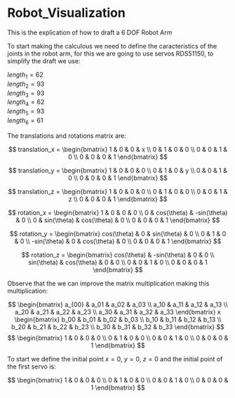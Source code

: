 # Robot_Visualization

This is the explication of how to draft a 6 DOF Robot Arm

To start making the calculous we need to define the caracteristics of the joints in the robot arm, for this we are going to use servos RDS51150, to simplify the draft we use:

$length_1  = 62$  
$length_2  = 93$  
$length_3  = 93$  
$length_4  = 62$  
$length_5  = 93$  
$length_6  = 61$  

The translations and rotations matrix are:

$$
translation_x = 
\begin{bmatrix}
1 & 0 & 0 & x \\
0 & 1 & 0 & 0 \\
0 & 0 & 1 & 0 \\
0 & 0 & 0 & 1
\end{bmatrix}
$$

$$
translation_y = 
\begin{bmatrix}
1 & 0 & 0 & 0 \\
0 & 1 & 0 & y \\
0 & 0 & 1 & 0 \\
0 & 0 & 0 & 1
\end{bmatrix}
$$

$$
translation_z = 
\begin{bmatrix}
1 & 0 & 0 & 0 \\
0 & 1 & 0 & 0 \\
0 & 0 & 1 & z \\
0 & 0 & 0 & 1
\end{bmatrix}
$$

$$
rotation_x = 
\begin{bmatrix}
1 & 0 & 0 & 0 \\
0 & cos(\theta) & -sin(\theta) & 0 \\
0 & sin(\theta) & cos(\theta) & 0 \\
0 & 0 & 0 & 1
\end{bmatrix}
$$

$$
rotation_y = 
\begin{bmatrix}
cos(\theta) & 0 & sin(\theta) & 0 \\
0 & 1 & 0 & 0 \\
-sin(\theta) & 0 & cos(\theta) & 0 \\
0 & 0 & 0 & 1
\end{bmatrix}
$$

$$
rotation_z = 
\begin{bmatrix}
cos(\theta) & -sin(\theta) & 0 & 0 \\
sin(\theta) & cos(\theta) & 0 & 0 \\
0 & 0 & 1 & 0 \\
0 & 0 & 0 & 1
\end{bmatrix}
$$

Observe that the we can improve the matrix multiplication making this multiplication:

$$
\begin{bmatrix}
a_{00} & a_01 & a_02 & a_03 \\
a_10 & a_11 & a_12 & a_13 \\
a_20 & a_21 & a_22 & a_23 \\
a_30 & a_31 & a_32 & a_33
\end{bmatrix}
x
\begin{bmatrix}
b_00 & b_01 & b_02 & b_03 \\
b_10 & b_11 & b_12 & b_13 \\
b_20 & b_21 & b_22 & b_23 \\
b_30 & b_31 & b_32 & b_33
\end{bmatrix}
$$
$$
\begin{bmatrix}
1 & 0 & 0 & 0 \\
0 & 1 & 0 & 0 \\
0 & 0 & 1 & 0 \\
0 & 0 & 0 & 1
\end{bmatrix}
$$

To start we define the initial point $x=0$, $y=0$, $z=0$ and the initial point of the first servo is:

$$
\begin{bmatrix}
1 & 0 & 0 & 0 \\
0 & 1 & 0 & 0 \\
0 & 0 & 1 & 0 \\
0 & 0 & 0 & 1
\end{bmatrix}
$$